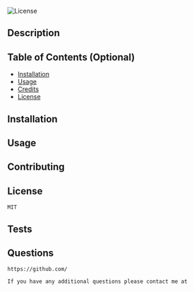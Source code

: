 

  ![License](https://img.shields.io/badge/-MIT-blue.svg)


## Description
    
    

## Table of Contents (Optional)
        
- [Installation](#installation)
- [Usage](#usage)
- [Credits](#credits)
- [License](#license)
    
## Installation
    
        

## Usage
    
    
    
## Contributing
    
    
    
## License
    
    MIT    

## Tests

    

## Questions

    https://github.com/

    If you have any additional questions please contact me at 
    